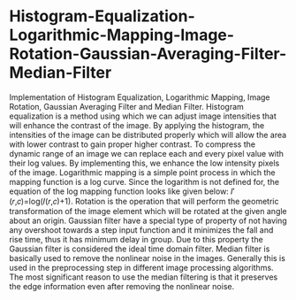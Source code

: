 # Histogram-Equalization-Logarithmic-Mapping-Image-Rotation-Gaussian-Averaging-Filter-Median-Filter
Implementation of Histogram Equalization, Logarithmic Mapping, Image Rotation, Gaussian Averaging Filter  and Median Filter. Histogram equalization is a method using which we can adjust image intensities that will enhance the contrast of the image. By applying the histogram, the intensities of the image can be distributed properly which will allow the area with lower contrast to gain proper higher contrast. To compress the dynamic range of an image we can replace each and every pixel value with their log values. By implementing this, we enhance the low intensity pixels of the image. Logarithmic mapping is a simple point process in which the mapping function is a log curve. Since the logarithm is not defined for, the equation of the log mapping function looks like given below: 𝐼′(𝑟,𝑐)=log(𝐼(𝑟,𝑐)+1). Rotation is the operation that will perform the geometric transformation of the image element which will be rotated at the given angle about an origin. Gaussian filter have a special type of property of not having any overshoot towards a step input function and it minimizes the fall and rise time, thus it has minimum delay in group. Due to this property the Gaussian filter is considered the ideal time domain filter. Median filter is basically used to remove the nonlinear noise in the images. Generally this is used in the preprocessing step in different image processing algorithms. The most significant reason to use the median filtering is that it preserves the edge information even after removing the nonlinear noise. 
